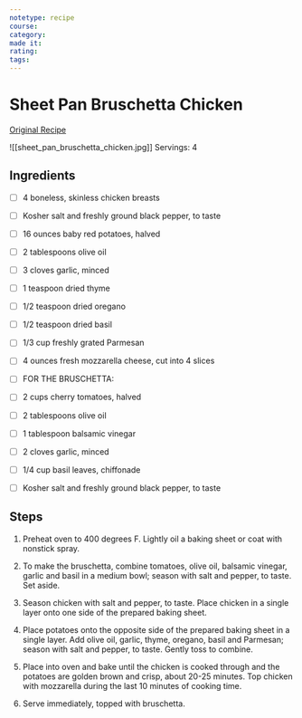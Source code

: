 ```yaml
---
notetype: recipe
course:
category:
made it:
rating:
tags:
---
```

# Sheet Pan Bruschetta Chicken

[Original Recipe](https://damndelicious.net/2016/09/24/sheet-pan-bruschetta-chicken)

![[sheet_pan_bruschetta_chicken.jpg]]
Servings: 4

## Ingredients
- [ ] 4 boneless, skinless chicken breasts- [ ] Kosher salt and freshly ground black pepper, to taste- [ ] 16 ounces baby red potatoes, halved- [ ] 2 tablespoons olive oil- [ ] 3 cloves garlic, minced- [ ] 1 teaspoon dried thyme- [ ] 1/2 teaspoon dried oregano- [ ] 1/2 teaspoon dried basil- [ ] 1/3 cup freshly grated Parmesan- [ ] 4 ounces fresh mozzarella cheese, cut into 4 slices- [ ] FOR THE BRUSCHETTA:- [ ] 2 cups cherry tomatoes, halved- [ ] 2 tablespoons olive oil- [ ] 1 tablespoon balsamic vinegar- [ ] 2 cloves garlic, minced- [ ] 1/4 cup basil leaves, chiffonade- [ ] Kosher salt and freshly ground black pepper, to taste

## Steps
1) Preheat oven to 400 degrees F. Lightly oil a baking sheet or coat with nonstick spray.

2) To make the bruschetta, combine tomatoes, olive oil, balsamic vinegar, garlic and basil in a medium bowl; season with salt and pepper, to taste. Set aside.

3) Season chicken with salt and pepper, to taste. Place chicken in a single layer onto one side of the prepared baking sheet.

4) Place potatoes onto the opposite side of the prepared baking sheet in a single layer. Add olive oil, garlic, thyme, oregano, basil and Parmesan; season with salt and pepper, to taste. Gently toss to combine.

5) Place into oven and bake until the chicken is cooked through and the potatoes are golden brown and crisp, about 20-25 minutes. Top chicken with mozzarella during the last 10 minutes of cooking time.

6) Serve immediately, topped with bruschetta.

